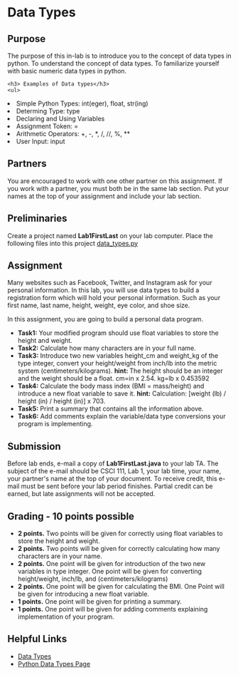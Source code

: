   <!DOCTYPE html>

  <head>
  <title>
   # Assignment 1
  </title>
  </head>

  <body>

  <h1>Data Types</h1>

  <h2>Purpose</h2>

  <p>
    The purpose of this in-lab is to introduce you to the concept of data types in python.
    To understand the concept of data types.
    To familiarize yourself with basic numeric data types in python.

    <h3> Examples of Data types</h3>
    <ul>
  <li>Simple Python Types: int(eger), float, str(ing)</li>
  <li>Determing Type: type
  <li>Declaring and Using Variables</li>
  <li>Assignment Token: =</li>
  <li>Arithmetic Operators: +, -, *, /, //, %, **</li>
  <li>User Input: input</li>
  </ul>
  </p>

  <h2>Partners</h2>

  <p>
    You are encouraged to work with one other partner on this assignment.
    If you work with a partner, you must both be in the same lab section.
    Put your names at the top of your assignment and include your lab section.
  </p>

  <h2>Preliminaries</h2>

  <p>
    Create a project named <b>Lab1FirstLast</b> on your lab computer.
    Place the following files into this project <a href="data_types.py"> data_types.py
    </a>
  </p>

  <h2>Assignment</h2>

  <p>
  Many websites such as Facebook, Twitter, and Instagram ask for your personal information. In this lab, you will use data types to build a registration form which will hold your personal information. Such as your first name, last name, height, weight, eye color, and shoe size.
  </p>

  <p>
    In this assignment, you are going to build a personal data program.
  </p>

  <ul>
    <b><li>Task1:</b> Your modified program should use float variables to store the height and weight. </li>
    <b><li>Task2:</b> Calculate how many characters are in your full name.</li>
    <b><li>Task3:</b> Introduce two new variables height_cm and weight_kg of the type integer, convert your height/weight from inch/lb into the metric system (centimeters/kilograms). <b>hint: </b>The height should be an integer and the weight should be a float. cm=in x 2.54.  kg=lb x 0.453592 </li>
    <b><li>Task4:</b> Calculate the body mass index (BMI = mass/height) and introduce a new float variable to save it. <b>hint:</b> Calculation: [weight (lb) / height (in) / height (in)] x 703. </li>
    <b><li>Task5:</b> Print a summary that contains all the information above.
    <b><li>Task6:</b> Add comments explain the variable/data type conversions your program is implementing.</li>
  </ul>

  <p>
  </p>


  <h2>Submission</h2>

  <p>
    Before lab ends, e-mail a copy of <b>Lab1FirstLast.java</b> to your
    lab TA.  The subject of the e-mail should be CSCI 111, Lab 1,
    your lab time, your name, your partner's name at the top of your document.
    To receive credit, this e-mail must be sent before your
    lab period finishes.  Partial credit can be earned, but late
    assignments will not be accepted.
  </p>

  <h2>Grading - 10 points possible</h2>

  <ul>
    <b><li>2 points.</b>  Two points will be given for correctly using float variables to store the height and weight. </li>
    <b><li>2 points.</b>  Two points will be given for correctly calculating how many characters are in your name. </li>
   <b> <li>2 points.</b>  One point will be given for introduction of the two new variables in type integer. One point will be given for converting height/weight, inch/lb, and (centimeters/kilograms) </li>
    <b><li>2 points.</b>  One point will be given for calculating the BMI. One Point will be given for introducing a new float variable.  </li>
    <b><li>1 points.</b>  One point will be given for printing a summary.  </li>
    <b><li>1 points.</b>  One point will be given for adding comments explaining implementation of your program. </li>


  </ul>

  <h2>Helpful Links</h2>

  <p>
    <ul>
    <li> <a href="https://en.wikibooks.org/wiki/Python_Programming/Data_Types">Data Types</a> </li>
    <li> <a href="https://docs.python.org/2/library/datatypes.html">Python Data Types Page</a> </li>
    </ul>
  </p>

  </body>
  </html>
